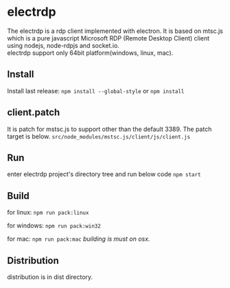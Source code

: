 # electrdp
The electrdp is a rdp client implemented with electron. It is based on mtsc.js which is a pure javascript Microsoft RDP (Remote Desktop Client) client using nodejs, node-rdpjs and socket.io.  
electrdp support only 64bit platform(windows, linux, mac).

## Install
Install last release:
`npm install --global-style`
or
`npm install`

## client.patch
It is patch for mstsc.js to support other than the default 3389.
The patch target is below.
`src/node_modules/mstsc.js/client/js/client.js`

## Run
enter electrdp project's directory tree and run below code
`npm start`

## Build
for linux:
`npm run pack:linux`

for windows:
`npm run pack:win32`

for mac:
`npm run pack:mac`
*building is must on osx.*

## Distribution
distribution is in dist directory.
